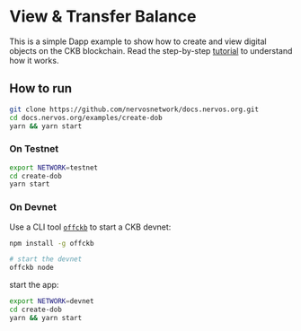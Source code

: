 # View & Transfer Balance

This is a simple Dapp example to show how to create and view digital objects on the CKB blockchain. Read the step-by-step [tutorial](https://docs.nervos.org/docs/dapp/create-dob) to understand how it works.

## How to run

```sh
git clone https://github.com/nervosnetwork/docs.nervos.org.git
cd docs.nervos.org/examples/create-dob
yarn && yarn start
```

### On Testnet

```sh
export NETWORK=testnet
cd create-dob
yarn start 
```

### On Devnet

Use a CLI tool [`offckb`](https://github.com/RetricSu/offckb) to start a CKB devnet:

```sh
npm install -g offckb

# start the devnet
offckb node 
```

start the app:

```sh
export NETWORK=devnet
cd create-dob
yarn && yarn start
```
